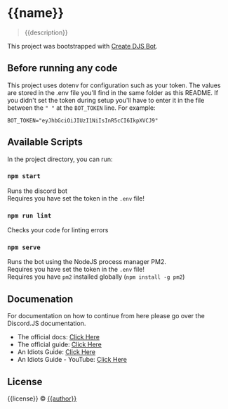 # {{name}}

> {{description}}

This project was bootstrapped with [Create DJS Bot](https://favware.tech/createdjsbot).

## Before running any code

This project uses dotenv for configuration such as your token. The values are stored in the .env file you'll find in the same folder as this README. If you didn't set the token during setup you'll have to enter it in the file between the `" "` at the `BOT_TOKEN` line. For example:

```dotenv
BOT_TOKEN="eyJhbGciOiJIUzI1NiIsInR5cCI6IkpXVCJ9"
```

## Available Scripts

In the project directory, you can run:

### `npm start`

Runs the discord bot<br>
Requires you have set the token in the `.env` file!

### `npm run lint`

Checks your code for linting errors

### `npm serve`

Runs the bot using the NodeJS process manager PM2.<br>
Requires you have set the token in the `.env` file!<br>
Requires you have `pm2` installed globally (`npm install -g pm2`)

## Documenation

For documentation on how to continue from here please go over the Discord.JS documentation.

- The official docs: [Click Here](https://discord.js.org/#/docs/main/stable/general/welcome)
- The official guide: [Click Here](https://discordjs.guide/)
- An Idiots Guide: [Click Here](https://anidiots.guide/)
- An Idiots Guide - YouTube: [Click Here](https://www.youtube.com/channel/UCLun-hgcYUgNvCCj4sIa-jA)

## License

{{license}} © [{{author}}](https://github.com/{{author}})
